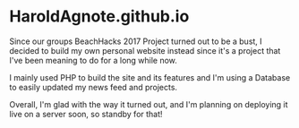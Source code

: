 # HaroldAgnote.github.io

Since our groups BeachHacks 2017 Project turned out to be a bust, I decided to build my own personal website instead since it's a project that I've been meaning to do for a long while now. 


I mainly used PHP to build the site and its features and I'm using a Database to easily updated my news feed and projects.


Overall, I'm glad with the way it turned out, and I'm planning on deploying it live on a server soon, so standby for that!
